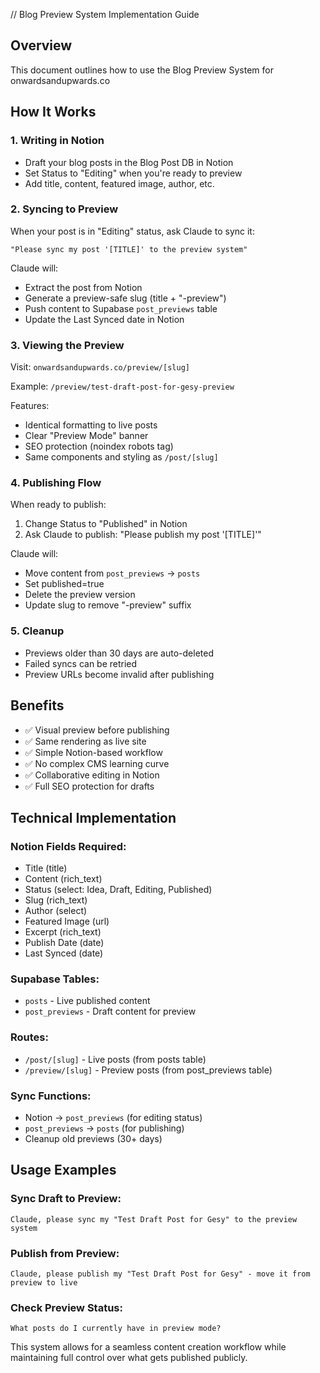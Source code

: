 // Blog Preview System Implementation Guide

## Overview
This document outlines how to use the Blog Preview System for onwardsandupwards.co

## How It Works

### 1. Writing in Notion
- Draft your blog posts in the Blog Post DB in Notion
- Set Status to "Editing" when you're ready to preview
- Add title, content, featured image, author, etc.

### 2. Syncing to Preview
When your post is in "Editing" status, ask Claude to sync it:
```
"Please sync my post '[TITLE]' to the preview system"
```

Claude will:
- Extract the post from Notion
- Generate a preview-safe slug (title + "-preview")
- Push content to Supabase `post_previews` table
- Update the Last Synced date in Notion

### 3. Viewing the Preview
Visit: `onwardsandupwards.co/preview/[slug]`

Example: `/preview/test-draft-post-for-gesy-preview`

Features:
- Identical formatting to live posts
- Clear "Preview Mode" banner
- SEO protection (noindex robots tag)
- Same components and styling as `/post/[slug]`

### 4. Publishing Flow
When ready to publish:
1. Change Status to "Published" in Notion
2. Ask Claude to publish: "Please publish my post '[TITLE]'"

Claude will:
- Move content from `post_previews` → `posts`
- Set published=true
- Delete the preview version
- Update slug to remove "-preview" suffix

### 5. Cleanup
- Previews older than 30 days are auto-deleted
- Failed syncs can be retried
- Preview URLs become invalid after publishing

## Benefits
- ✅ Visual preview before publishing
- ✅ Same rendering as live site
- ✅ Simple Notion-based workflow
- ✅ No complex CMS learning curve
- ✅ Collaborative editing in Notion
- ✅ Full SEO protection for drafts

## Technical Implementation

### Notion Fields Required:
- Title (title)
- Content (rich_text)
- Status (select: Idea, Draft, Editing, Published)
- Slug (rich_text)
- Author (select)
- Featured Image (url)
- Excerpt (rich_text)
- Publish Date (date)
- Last Synced (date)

### Supabase Tables:
- `posts` - Live published content
- `post_previews` - Draft content for preview

### Routes:
- `/post/[slug]` - Live posts (from posts table)
- `/preview/[slug]` - Preview posts (from post_previews table)

### Sync Functions:
- Notion → `post_previews` (for editing status)
- `post_previews` → `posts` (for publishing)
- Cleanup old previews (30+ days)

## Usage Examples

### Sync Draft to Preview:
```
Claude, please sync my "Test Draft Post for Gesy" to the preview system
```

### Publish from Preview:
```
Claude, please publish my "Test Draft Post for Gesy" - move it from preview to live
```

### Check Preview Status:
```
What posts do I currently have in preview mode?
```

This system allows for a seamless content creation workflow while maintaining full control over what gets published publicly.

